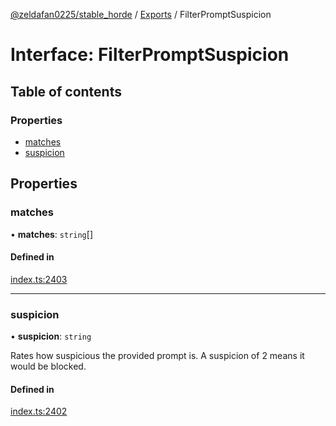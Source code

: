 [@zeldafan0225/stable_horde](../README.md) / [Exports](../modules.md) / FilterPromptSuspicion

# Interface: FilterPromptSuspicion

## Table of contents

### Properties

- [matches](FilterPromptSuspicion.md#matches)
- [suspicion](FilterPromptSuspicion.md#suspicion)

## Properties

### matches

• **matches**: `string`[]

#### Defined in

[index.ts:2403](https://github.com/ZeldaFan0225/stable_horde/blob/e31e830/index.ts#L2403)

___

### suspicion

• **suspicion**: `string`

Rates how suspicious the provided prompt is. A suspicion of 2 means it would be blocked.

#### Defined in

[index.ts:2402](https://github.com/ZeldaFan0225/stable_horde/blob/e31e830/index.ts#L2402)
